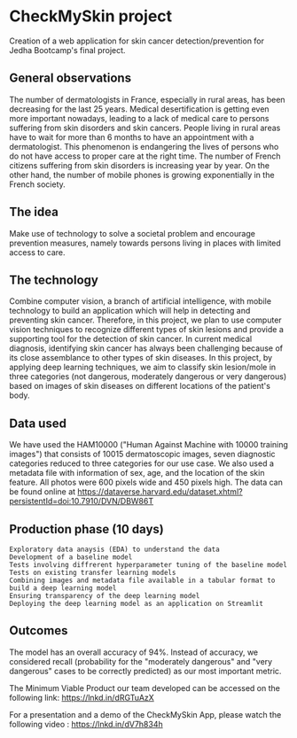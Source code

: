 # CheckMySkin project

Creation of a web application for skin cancer detection/prevention for Jedha Bootcamp's final project.

## General observations

The number of dermatologists in France, especially in rural areas, has been decreasing for the last 25 years. Medical desertification is getting even more important nowadays, leading to a lack of medical care to persons suffering from skin disorders and skin cancers.
People living in rural areas have to wait for more than 6 months to have an appointment with a dermatologist.
This phenomenon is endangering the lives of persons who do not have access to proper care at the right time.
The number of French citizens suffering from skin disorders is increasing year by year.
On the other hand, the number of mobile phones is growing exponentially in the French society.

## The idea

Make use of technology to solve a societal problem and encourage prevention measures, namely towards persons living in places with limited access to care.

## The technology

Combine computer vision, a branch of artificial intelligence, with mobile technology to build an application which will help in detecting and preventing skin cancer. Therefore, in this project, we plan to use computer vision techniques to recognize different types of skin lesions and provide a supporting tool for the detection of skin cancer. In current medical diagnosis, identifying skin cancer has always been challenging because of its close assemblance to other types of skin diseases. In this project, by applying deep learning techniques, we aim to classify skin lesion/mole in three categories (not dangerous, moderately dangerous or very dangerous) based on images of skin diseases on different locations of the patient's body.

## Data used

We have used the HAM10000 ("Human Against Machine with 10000 training images") that consists of 10015 dermatoscopic images, seven diagnostic categories reduced to three categories for our use case. We also used a metadata file with information of sex, age, and the location of the skin feature. All photos were 600 pixels wide and 450 pixels high. The data can be found online at https://dataverse.harvard.edu/dataset.xhtml?persistentId=doi:10.7910/DVN/DBW86T

## Production phase (10 days)

    Exploratory data anaysis (EDA) to understand the data
    Development of a baseline model
    Tests involving diffrerent hyperparameter tuning of the baseline model
    Tests on existing transfer learning models
    Combining images and metadata file available in a tabular format to build a deep learning model
    Ensuring transparency of the deep learning model
    Deploying the deep learning model as an application on Streamlit

## Outcomes

The model has an overall accuracy of 94%.
Instead of accuracy, we considered recall (probability for the "moderately dangerous" and "very dangerous" cases to be correctly predicted) as our most important metric.

The Minimum Viable Product our team developed can be accessed on the following link: https://lnkd.in/dRGTuAzX

For a presentation and a demo of the CheckMySkin App, please watch the following video : https://lnkd.in/dV7h834h
